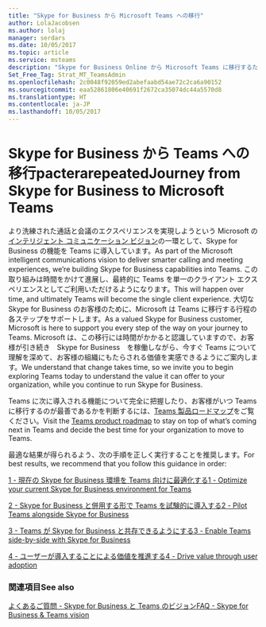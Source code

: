 ```yaml
---
title: "Skype for Business から Microsoft Teams への移行"
author: LolaJacobsen
ms.author: lolaj
manager: serdars
ms.date: 10/05/2017
ms.topic: article
ms.service: msteams
description: "Skype for Business Online から Microsoft Teams に移行するために必要となるあらゆる知識についての情報を提供します。"
Set_Free_Tag: Strat_MT_TeamsAdmin
ms.openlocfilehash: 2c0048f92059ed2abefaabd54ae72c2ca6a90152
ms.sourcegitcommit: eaa52861806e40691f2672ca35074dc44a5570d8
ms.translationtype: HT
ms.contentlocale: ja-JP
ms.lasthandoff: 10/05/2017
---
```

<a name="journey-from-skype-for-business-to-microsoft-teams"></a><span data-ttu-id="a3bbc-103">Skype for Business から Teams への移行pacterarepeated</span><span class="sxs-lookup"><span data-stu-id="a3bbc-103">Journey from Skype for Business to Microsoft Teams</span></span>
==================================================

<span data-ttu-id="a3bbc-104">より洗練された通話と会議のエクスペリエンスを実現しようという Microsoft の[インテリジェント コミュニケーション ビジョン](https://aka.ms/intelligentcommunicationsblog)の一環として、Skype for Business の機能を Teams に導入しています。</span><span class="sxs-lookup"><span data-stu-id="a3bbc-104">As part of the Microsoft intelligent communications vision to deliver smarter calling and meeting experiences, we’re building Skype for Business capabilities into Teams.</span></span> <span data-ttu-id="a3bbc-105">この取り組みは時間をかけて進展し、最終的に Teams を単一のクライアント エクスペリエンスとしてご利用いただけるようになります。</span><span class="sxs-lookup"><span data-stu-id="a3bbc-105">This will happen over time, and ultimately Teams will become the single client experience.</span></span> <span data-ttu-id="a3bbc-106">大切な Skype for Business のお客様のために、Microsoft は Teams に移行する行程の各ステップをサポートします。</span><span class="sxs-lookup"><span data-stu-id="a3bbc-106">As a valued Skype for Business customer, Microsoft is here to support you every step of the way on your journey to Teams.</span></span> <span data-ttu-id="a3bbc-107">Microsoft は、この移行には時間がかかると認識していますので、お客様が引き続き　Skype for Business　を稼働しながら、今すぐ Teams について理解を深めて、お客様の組織にもたらされる価値を実感できるようにご案内します。</span><span class="sxs-lookup"><span data-stu-id="a3bbc-107">We understand that change takes time, so we invite you to begin exploring Teams today to understand the value it can offer to your organization, while you continue to run Skype for Business.</span></span> 

<span data-ttu-id="a3bbc-108">Teams に次に導入される機能について完全に把握したり、お客様がいつ Teams に移行するのが最善であるかを判断するには、[Teams 製品ロードマップ](https://aka.ms/TeamsRoadmap)をご覧ください。</span><span class="sxs-lookup"><span data-stu-id="a3bbc-108">Visit the [Teams product roadmap](https://aka.ms/TeamsRoadmap) to stay on top of what’s coming next in Teams and decide the best time for your organization to move to Teams.</span></span>

<span data-ttu-id="a3bbc-109">最適な結果が得られるよう、次の手順を正しく実行することを推奨します。</span><span class="sxs-lookup"><span data-stu-id="a3bbc-109">For best results, we recommend that you follow this guidance in order:</span></span>


[<span data-ttu-id="a3bbc-110">1 - 現在の Skype for Business 環境を Teams 向けに最適化する</span><span class="sxs-lookup"><span data-stu-id="a3bbc-110">1 - Optimize your current Skype for Business environment for Teams</span></span>](prepare-teams.md)

[<span data-ttu-id="a3bbc-111">2 - Skype for Business と併用する形で Teams を試験的に導入する</span><span class="sxs-lookup"><span data-stu-id="a3bbc-111">2 - Pilot Teams alongside Skype for Business</span></span>](pilot-essentials.md)

[<span data-ttu-id="a3bbc-112">3 - Teams が Skype for Business と共存できるようにする</span><span class="sxs-lookup"><span data-stu-id="a3bbc-112">3 - Enable Teams side-by-side with Skype for Business</span></span>](guidance-SkypeforBusiness.md)

[<span data-ttu-id="a3bbc-113">4 - ユーザーが導入することによる価値を推進する</span><span class="sxs-lookup"><span data-stu-id="a3bbc-113">4 - Drive value through user adoption</span></span>](continue-journey.md)


 
### <a name="see-also"></a><span data-ttu-id="a3bbc-114">関連項目</span><span class="sxs-lookup"><span data-stu-id="a3bbc-114">See also</span></span>
[<span data-ttu-id="a3bbc-115">よくあるご質問 - Skype for Business と Teams のビジョン</span><span class="sxs-lookup"><span data-stu-id="a3bbc-115">FAQ - Skype for Business & Teams vision</span></span>](FAQ-journey.md)




